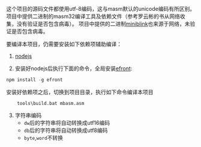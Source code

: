 这个项目的源码文件都使用utf-8编码，这与masm默认的unicode编码有所区别。
项目中提供二进制的masm32编译工具及依赖文件（参考罗云彬的书从网络收集，没有验证是否包含病毒）。
项目中提供的二进制[miniblink](https://github.com/weolar/miniblink49/releases)也来源于网络，未验证是否包含病毒。

要编译本项目，仍需要安装如下依赖项辅助编译：
1. [nodejs](https://nodejs.org/zh-cn)

2. 安装好nodejs后执行下面的命令，全局安装[efront](https://www.npmjs.com/package/efront):

```javascript
npm install -g efront
```

安装好依赖项之后，切换到项目目录，执行如下命令编译本项目
```shell
    tools\build.bat mbasm.asm
```

3. 字符串编码
   * `dw`后的字符串将自动转换成utf16编码
   * `db`后的字符串将自动转换成utf8编码
   * `byte`,`word`不转换